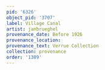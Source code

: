 ```yaml
---
pid: '6326'
object_pid: '3707'
label: Village Canal
artist: janbrueghel
provenance_date: Before 1926
provenance_location:
provenance_text: Verrue Collection
collection: provenance
order: '1389'
---
```


